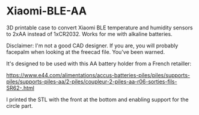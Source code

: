 # Xiaomi-BLE-AA
3D printable case to convert Xiaomi BLE temperature and humidity sensors to 2xAA instead of 1xCR2032. Works for me with alkaline batteries.

Disclaimer: I'm not a good CAD designer. If you are, you will probably facepalm when looking at the freecad file. You've been warned. 

It's designed to be used with this AA battery holder from a French retailler:

https://www.e44.com/alimentations/accus-batteries-piles/piles/supports-piles/supports-piles-aa/2-piles/coupleur-2-piles-aa-r06-sorties-fils-SR62-.html 

I printed the STL with the front at the bottom and enabling support for the circle part.
